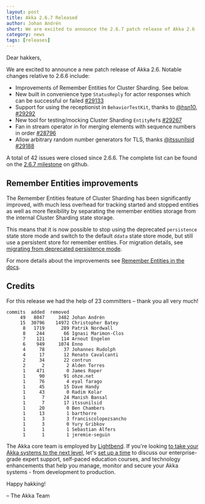 ```yaml
---
layout: post
title: Akka 2.6.7 Released
author: Johan Andrén
short: We are excited to announce the 2.6.7 patch release of Akka 2.6
category: news
tags: [releases]
---
```


Dear hakkers,

We are excited to announce a new patch release of Akka 2.6. Notable changes relative to 2.6.6 include:

* Improvements of Remember Entities for Cluster Sharding. See below.
* New built in convenience type `StatusReply` for actor responses which can be successful or failed [#29133](https://github.com/akka/akka/issues/29133)
* Support for using the receptionist in `BehaviorTestKit`, thanks to [@hsn10](https://github.com/hsn10), [#29292](https://github.com/akka/akka/issues/29292) 
* New tool for testing/mocking Cluster Sharding `EntityRef`s [#29267](https://github.com/akka/akka/issues/29267)
* Fan in stream operator in for merging elements with sequence numbers in order [#28796](https://github.com/akka/akka/issues/28769)
* Allow arbitrary random number generators for TLS, thanks [@itssunilsid](https://github.com/itssunilsid) [#29188](https://github.com/akka/akka/issues/29188)

A total of 42 issues were closed since 2.6.6. The complete list can be found on the [2.6.7 milestone](https://github.com/akka/akka/milestone/167?closed=1) on github.

## Remember Entities improvements

The Remember Entities feature of Cluster Sharding has been significantly improved, with much less overhead for tracking started and stopped entities as well as more flexibility by separating the remember entities storage from the internal Cluster Sharding state storage.

This means that it is now possible to stop using the deprecated `persistence` state store mode and switch to the default `ddata` state store mode, but still use a persistent store for remember entities. For migration details, see [migrating from deprecated persistence mode](https://doc.akka.io/docs/akka/current/typed/cluster-sharding.html#migrating-from-deprecated-persistence-mode).

For more details about the improvements see [Remember Entities in the docs](https://doc.akka.io/docs/akka/current/typed/cluster-sharding.html).

## Credits

For this release we had the help of 23 committers – thank you all very much!

```
commits  added  removed
     49   8047     3482 Johan Andrén
     15  30796    14972 Christopher Batey
      8   1719      289 Patrik Nordwall
      8    244       66 Ignasi Marimon-Clos
      7    121      114 Arnout Engelen
      6    949     1074 Enno
      4     78       37 Johannes Rudolph
      4     17       12 Renato Cavalcanti
      2     34       22 contrun
      2      2        2 Alden Torres
      1    471        0 James Roper
      1     90       91 ohze.net
      1     76        4 eyal farago
      1     45       15 Dave Handy
      1     43        0 Radim Kolar
      1      7       24 Manish Bansal
      1      7       17 itssunilsid
      1     20        0 Ben Chambers
      1     13        1 barthorre
      1      3        3 franciscolopezsancho
      1      3        0 Yury Gribkov
      1      1        1 Sebastian Alfers
      1      1        1 jeremie-seguin
```

The Akka core team is employed by [Lightbend](https://www.lightbend.com/). If you're looking [to take your Akka systems to the next level](https://www.lightbend.com/akka-platform#subscription), let's [set up a time](https://www.lightbend.com/contact) to discuss our enterprise-grade expert support, self-paced education courses, and technology enhancements that help you manage, monitor and secure your Akka systems - from development to production.

Happy hakking!

– The Akka Team
